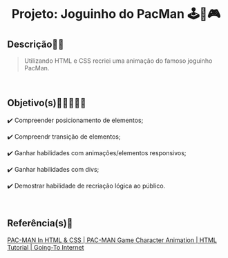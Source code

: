<h1 align="center">Projeto: Joguinho do PacMan ​🕹️​👾​🎮​</h1> 

## Descrição:dart::mag_right:

>Utilizando HTML e CSS recriei uma animação do famoso joguinho PacMan.
<br>
  
## Objetivo(s)👨‍💻💬👩‍💻

<p>✔️ Compreender posicionamento de elementos;</p>
<p>✔️ Compreendr transição de elementos;</p>
<p>✔️ Ganhar habilidades com animações/elementos responsivos;</p>
<p>✔️ Ganhar habilidades com divs;</p>
<p>✔️ Demostrar habilidade de recriação lógica ao público.</p>
<br>

## Referência(s):link:

<a href="https://www.youtube.com/watch?v=ZrQEZkD2ouw&t=12s" target="_blank">PAC-MAN In HTML & CSS | PAC-MAN Game Character Animation | HTML Tutorial | Going-To Internet</a></p>

